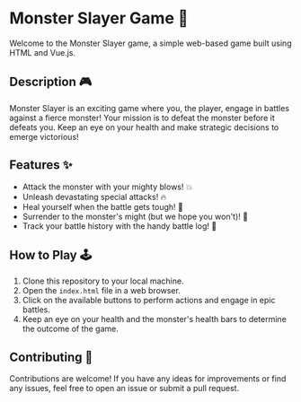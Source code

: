 # Monster Slayer Game 🐉

Welcome to the Monster Slayer game, a simple web-based game built using HTML and Vue.js.

## Description 🎮

Monster Slayer is an exciting game where you, the player, engage in battles against a fierce monster! Your mission is to defeat the monster before it defeats you. Keep an eye on your health and make strategic decisions to emerge victorious!

## Features ✨

- Attack the monster with your mighty blows! 💥
- Unleash devastating special attacks! 🔥
- Heal yourself when the battle gets tough! 🏥
- Surrender to the monster's might (but we hope you won't)! 🚩
- Track your battle history with the handy battle log! 📜

## How to Play 🕹️

1. Clone this repository to your local machine.
2. Open the `index.html` file in a web browser.
3. Click on the available buttons to perform actions and engage in epic battles.
4. Keep an eye on your health and the monster's health bars to determine the outcome of the game.

## Contributing 🚀

Contributions are welcome! If you have any ideas for improvements or find any issues, feel free to open an issue or submit a pull request.

